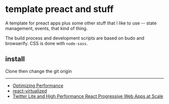 # template preact and stuff
A template for preact apps plus some other stuff that I like to use -- state management, events, that kind of thing.

The build process and development scripts are based on budo and browserify. CSS is done with `node-sass`.

## install
Clone then change the git origin

-----------------------------------------------

* [Optimizing Performance](https://reactjs.org/docs/optimizing-performance.html)
* [react-virtualized](https://github.com/bvaughn/react-virtualized)
* [Twitter Lite and High Performance React Progressive Web Apps at Scale](https://medium.com/@paularmstrong/twitter-lite-and-high-performance-react-progressive-web-apps-at-scale-d28a00e780a3)



